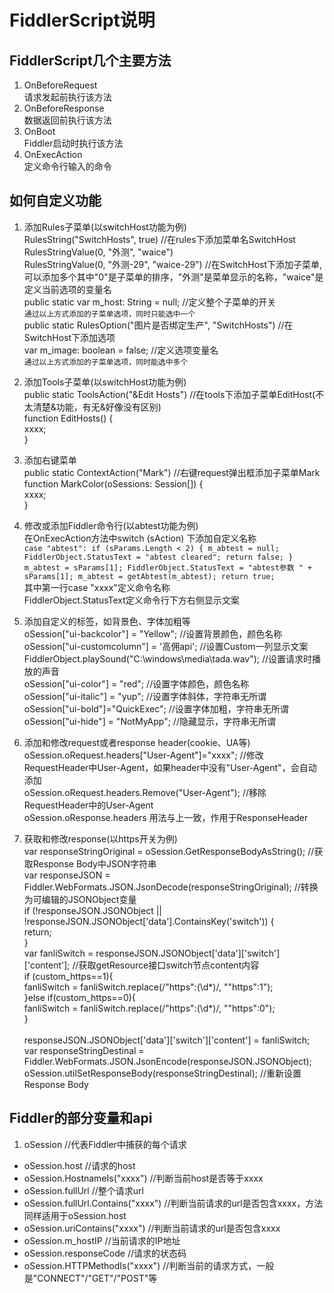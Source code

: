# FiddlerScript说明
## FiddlerScript几个主要方法
1. OnBeforeRequest<br>
请求发起前执行该方法
2. OnBeforeResponse<br>
数据返回前执行该方法
3. OnBoot<br>
Fiddler启动时执行该方法
4. OnExecAction<br>
定义命令行输入的命令

## 如何自定义功能
1. 添加Rules子菜单(以switchHost功能为例)<br>
RulesString("SwitchHosts", true) //在rules下添加菜单名SwitchHost<br>
RulesStringValue(0, "外测", "waice")<br>
RulesStringValue(0, "外测-29", "waice-29") //在SwitchHost下添加子菜单,可以添加多个其中"0"是子菜单的排序，"外测"是菜单显示的名称，"waice"是定义当前选项的变量名<br>
public static var m_host: String = null; //定义整个子菜单的开关<br>
`通过以上方式添加的子菜单选项，同时只能选中一个`<br>
public static RulesOption("图片是否绑定生产", "SwitchHosts") //在SwitchHost下添加选项<br>
var m_image: boolean = false; //定义选项变量名<br>
`通过以上方式添加的子菜单选项，同时能选中多个`

2. 添加Tools子菜单(以switchHost功能为例)<br>
public static ToolsAction("&Edit Hosts") //在tools下添加子菜单EditHost(不太清楚&功能，有无&好像没有区别)<br>
function EditHosts() {<br>
  xxxx;<br>
}

3. 添加右键菜单<br>
public static ContextAction("Mark") //右键request弹出框添加子菜单Mark<br>
function MarkColor(oSessions: Session[]) {<br>
    xxxx;<br>
}

4. 修改或添加Fiddler命令行(以abtest功能为例)<br>
在OnExecAction方法中switch (sAction) 下添加自定义名称<br>
`case "abtest":
  if (sParams.Length < 2) {
    m_abtest = null;
    FiddlerObject.StatusText = "abtest cleared";
    return false;
  }
  m_abtest = sParams[1];
  FiddlerObject.StatusText = "abtest参数 " + sParams[1];
  m_abtest = getAbtest(m_abtest);
  return true;`<br>
其中第一行case "xxxx"定义命令名称<br>
FiddlerObject.StatusText定义命令行下方右侧显示文案

5. 添加自定义的标签，如背景色、字体加粗等<br>
oSession["ui-backcolor"] = "Yellow"; //设置背景颜色，颜色名称<br>
oSession["ui-customcolumn"] = '高佣api'; //设置Custom一列显示文案<br>
FiddlerObject.playSound("C:\\windows\\media\\tada.wav"); //设置请求时播放的声音<br>
oSession["ui-color"] = "red"; //设置字体颜色，颜色名称<br>
oSession["ui-italic"] = "yup"; //设置字体斜体，字符串无所谓<br>
oSession["ui-bold"]="QuickExec";	//设置字体加粗，字符串无所谓<br>
oSession["ui-hide"] = "NotMyApp";	//隐藏显示，字符串无所谓<br>

6. 添加和修改request或者response header(cookie、UA等)<br>
oSession.oRequest.headers["User-Agent"]="xxxx"; //修改RequestHeader中User-Agent，如果header中没有"User-Agent"，会自动添加<br>
oSession.oRequest.headers.Remove("User-Agent"); //移除RequestHeader中的User-Agent<br>
oSession.oResponse.headers 用法与上一致，作用于ResponseHeader

7. 获取和修改response(以https开关为例)<br>
var responseStringOriginal = oSession.GetResponseBodyAsString(); //获取Response Body中JSON字符串 <br>
var responseJSON = Fiddler.WebFormats.JSON.JsonDecode(responseStringOriginal); //转换为可编辑的JSONObject变量<br>
if (!responseJSON.JSONObject ||<br> !responseJSON.JSONObject['data'].ContainsKey('switch')) {<br>
  return;<br>
}<br>
var fanliSwitch = responseJSON.JSONObject['data']['switch']['content']; //获取getResource接口switch节点content内容<br>
if (custom_https==1){<br>
  fanliSwitch = fanliSwitch.replace(/"https":(\d*)/, "\"https\":1");<br>
}else if(custom_https==0){<br>
  fanliSwitch = fanliSwitch.replace(/"https":(\d*)/, "\"https\":0");<br>
}<br><br>
responseJSON.JSONObject['data']['switch']['content'] = fanliSwitch;<br>
var responseStringDestinal = Fiddler.WebFormats.JSON.JsonEncode(responseJSON.JSONObject); <br>
oSession.utilSetResponseBody(responseStringDestinal); //重新设置Response Body<br>

## Fiddler的部分变量和api
1. oSession //代表Fiddler中捕获的每个请求
* oSession.host //请求的host
* oSession.HostnameIs("xxxx") //判断当前host是否等于xxxx
* oSession.fullUrl //整个请求url
* oSession.fullUrl.Contains("xxxx") //判断当前请求的url是否包含xxxx，方法同样适用于oSession.host
* oSession.uriContains("xxxx") //判断当前请求的url是否包含xxxx
* oSession.m_hostIP //当前请求的IP地址
* oSession.responseCode //请求的状态码
* oSession.HTTPMethodIs("xxxx") //判断当前的请求方式，一般是"CONNECT"/"GET"/"POST"等
